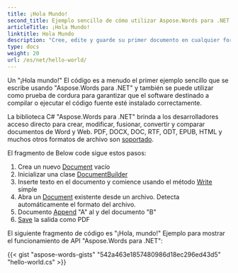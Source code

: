 ```yaml
---
title: ¡Hola Mundo!
second_title: Ejemplo sencillo de cómo utilizar Aspose.Words para .NET
articleTitle: ¡Hola Mundo!
linktitle: Hola Mundo
description: "Cree, edite y guarde su primer documento en cualquier formato compatible utilizando Aspose.Words para .NET para experimentar su simplicidad y potencia en C#."
type: docs
weight: 20
url: /es/net/hello-world/
---
```


Un "¡Hola mundo!" El código es a menudo el primer ejemplo sencillo que se escribe usando "Aspose.Words para .NET" y también se puede utilizar como prueba de cordura para garantizar que el software destinado a compilar o ejecutar el código fuente esté instalado correctamente.

La biblioteca C# "Aspose.Words para .NET" brinda a los desarrolladores acceso directo para crear, modificar, fusionar, convertir y comparar documentos de Word y Web. PDF, DOCX, DOC, RTF, ODT, EPUB, HTML y muchos otros formatos de archivo son [soportado](/words/net/soportado-document-formats/).

El fragmento de Below code sigue estos pasos:

1. Crea un nuevo [Document](https://reference.aspose.com/words/net/aspose.words/document) vacío
1. Inicializar una clase [DocumentBuilder](https://reference.aspose.com/words/net/aspose.words/documentbuilder/)
1. Inserte texto en el documento y comience usando el método [Write](https://reference.aspose.com/words/net/aspose.words/documentbuilder/write/) simple
1. Abra un [Document](https://reference.aspose.com/words/net/aspose.words/document/document/) existente desde un archivo. Detecta automáticamente el formato del archivo.
1. Documento [Append](https://reference.aspose.com/words/net/aspose.words/document/appenddocument/) "A" al y del documento "B"
1. [Save](https://reference.aspose.com/words/net/aspose.words/document/save/) la salida como PDF

El siguiente fragmento de código es "¡Hola, mundo!" Ejemplo para mostrar el funcionamiento de API "Aspose.Words para .NET":

{{< gist "aspose-words-gists" "542a463e1857480986d18ec296ed43d5" "hello-world.cs" >}}
